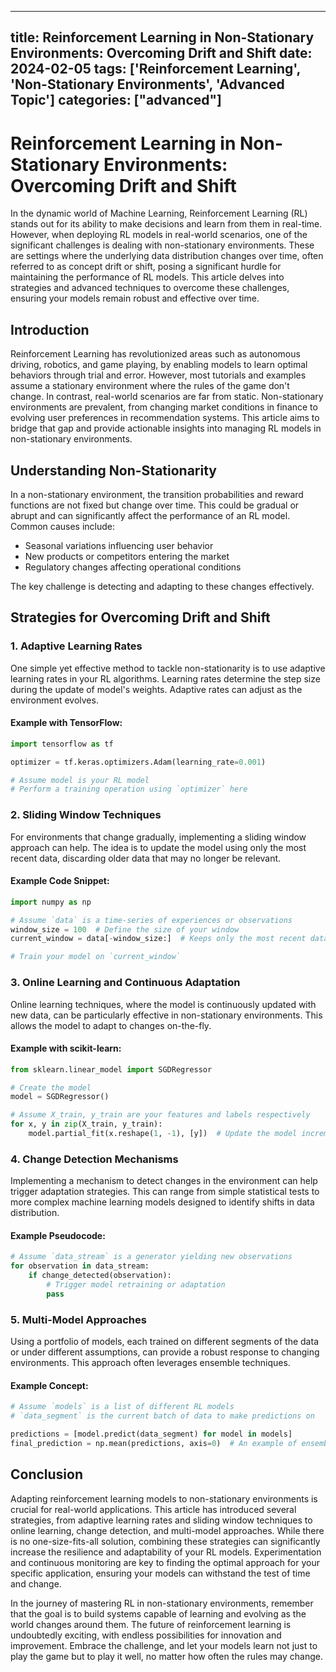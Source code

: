 
---
title: Reinforcement Learning in Non-Stationary Environments: Overcoming Drift and Shift
date: 2024-02-05
tags: ['Reinforcement Learning', 'Non-Stationary Environments', 'Advanced Topic']
categories: ["advanced"]
---


# Reinforcement Learning in Non-Stationary Environments: Overcoming Drift and Shift

In the dynamic world of Machine Learning, Reinforcement Learning (RL) stands out for its ability to make decisions and learn from them in real-time. However, when deploying RL models in real-world scenarios, one of the significant challenges is dealing with non-stationary environments. These are settings where the underlying data distribution changes over time, often referred to as concept drift or shift, posing a significant hurdle for maintaining the performance of RL models. This article delves into strategies and advanced techniques to overcome these challenges, ensuring your models remain robust and effective over time.

## Introduction

Reinforcement Learning has revolutionized areas such as autonomous driving, robotics, and game playing, by enabling models to learn optimal behaviors through trial and error. However, most tutorials and examples assume a stationary environment where the rules of the game don't change. In contrast, real-world scenarios are far from static. Non-stationary environments are prevalent, from changing market conditions in finance to evolving user preferences in recommendation systems. This article aims to bridge that gap and provide actionable insights into managing RL models in non-stationary environments.

## Understanding Non-Stationarity

In a non-stationary environment, the transition probabilities and reward functions are not fixed but change over time. This could be gradual or abrupt and can significantly affect the performance of an RL model. Common causes include:

- Seasonal variations influencing user behavior
- New products or competitors entering the market
- Regulatory changes affecting operational conditions

The key challenge is detecting and adapting to these changes effectively.

## Strategies for Overcoming Drift and Shift

### 1. Adaptive Learning Rates

One simple yet effective method to tackle non-stationarity is to use adaptive learning rates in your RL algorithms. Learning rates determine the step size during the update of model's weights. Adaptive rates can adjust as the environment evolves.

#### Example with TensorFlow:

```python
import tensorflow as tf

optimizer = tf.keras.optimizers.Adam(learning_rate=0.001)

# Assume model is your RL model
# Perform a training operation using `optimizer` here
```

### 2. Sliding Window Techniques

For environments that change gradually, implementing a sliding window approach can help. The idea is to update the model using only the most recent data, discarding older data that may no longer be relevant.

#### Example Code Snippet:

```python
import numpy as np

# Assume `data` is a time-series of experiences or observations
window_size = 100  # Define the size of your window
current_window = data[-window_size:]  # Keeps only the most recent data

# Train your model on `current_window`
```

### 3. Online Learning and Continuous Adaptation

Online learning techniques, where the model is continuously updated with new data, can be particularly effective in non-stationary environments. This allows the model to adapt to changes on-the-fly.

#### Example with scikit-learn:

```python
from sklearn.linear_model import SGDRegressor

# Create the model
model = SGDRegressor()

# Assume X_train, y_train are your features and labels respectively
for x, y in zip(X_train, y_train):
    model.partial_fit(x.reshape(1, -1), [y])  # Update the model incrementally
```

### 4. Change Detection Mechanisms

Implementing a mechanism to detect changes in the environment can help trigger adaptation strategies. This can range from simple statistical tests to more complex machine learning models designed to identify shifts in data distribution.

#### Example Pseudocode:

```python
# Assume `data_stream` is a generator yielding new observations
for observation in data_stream:
    if change_detected(observation):
        # Trigger model retraining or adaptation
        pass
```

### 5. Multi-Model Approaches

Using a portfolio of models, each trained on different segments of the data or under different assumptions, can provide a robust response to changing environments. This approach often leverages ensemble techniques.

#### Example Concept:

```python
# Assume `models` is a list of different RL models
# `data_segment` is the current batch of data to make predictions on

predictions = [model.predict(data_segment) for model in models]
final_prediction = np.mean(predictions, axis=0)  # An example of ensemble prediction
```

## Conclusion

Adapting reinforcement learning models to non-stationary environments is crucial for real-world applications. This article has introduced several strategies, from adaptive learning rates and sliding window techniques to online learning, change detection, and multi-model approaches. While there is no one-size-fits-all solution, combining these strategies can significantly increase the resilience and adaptability of your RL models. Experimentation and continuous monitoring are key to finding the optimal approach for your specific application, ensuring your models can withstand the test of time and change.

In the journey of mastering RL in non-stationary environments, remember that the goal is to build systems capable of learning and evolving as the world changes around them. The future of reinforcement learning is undoubtedly exciting, with endless possibilities for innovation and improvement. Embrace the challenge, and let your models learn not just to play the game but to play it well, no matter how often the rules may change.